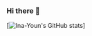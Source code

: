 ### Hi there 👋

<!--
**Ina-Youn/Ina-Youn** is a ✨ _special_ ✨ repository because its `README.md` (this file) appears on your GitHub profile.

Here are some ideas to get you started:

- 🔭 I’m currently working on ...
- 🌱 I’m currently learning ...
- 👯 I’m looking to collaborate on ...
- 🤔 I’m looking for help with ...
- 💬 Ask me about ...
- 📫 How to reach me: ...
- 😄 Pronouns: ...
- ⚡ Fun fact: ...
-->

[![Ina-Youn's GitHub stats](https://github-readme-stats.vercel.app/api?username=Ina-Youn&theme=catppuccin_latte_icons=true)]
